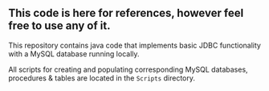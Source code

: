 ## This code is here for references, however feel free to use any of it.

This repository contains java code that implements basic JDBC functionality with a MySQL database running locally.

All scripts for creating and populating corresponding MySQL databases, procedures & tables are located in the `Scripts` directory.
